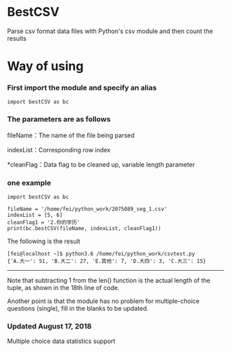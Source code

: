 # BestCSV
Parse csv format data files with Python's csv module and then count the results
# Way of using
### First import the module and specify an alias
`import bestCSV as bc`

### The parameters are as follows
fileName：The name of the file being parsed

indexList：Corresponding row index

*cleanFlag：Data flag to be cleaned up, variable length parameter

### one example
```
import bestCSV as bc

fileName = '/home/fei/python_work/2075089_seg_1.csv'
indexList = [5, 6]
cleanFlag1 = '2.你的学历'
print(bc.bestCSV(fileName, indexList, cleanFlag1))
```
The following is the result
```
[fei@localhost ~]$ python3.6 /home/fei/python_work/csvtest.py
{'A.大一': 51, 'B.大二': 27, 'E.其他': 7, 'D.大四': 3, 'C.大三': 15}
```
---
Note that subtracting 1 from the len() function is the actual length of the tuple, as shown in the 18th line of code.

Another point is that the module has no problem for multiple-choice questions (single), fill in the blanks to be updated.

### Updated August 17, 2018
Multiple choice data statistics support
